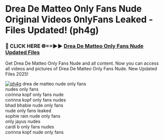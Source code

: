 # Drea De Matteo Only Fans Nude Original Videos 0nlyFans Leaked - Files Updated! (ph4g)

<h3>🔴 CLICK HERE 🌐==►► <a href="https://tinyurl.com/52m3yx9h" rel="nofollow">Drea De Matteo Only Fans Nude Updated Files</a></h3>

Get Drea De Matteo Only Fans Nude and all content. Now you can access all videos and pictures of Drea De Matteo Only Fans Nude. New Updated Files 2025!

[![ph4g](https://i.imgur.com/TnHtlc8.gif)](https://tinyurl.com/52m3yx9h)
drea de matteo nude only fans<br>
nudes only fans<br>
corinna kopf only fans nude<br>
corinna kopf only fans nudes<br>
bhad bhabie nude only fans<br>
nude only fans leaked<br>
sophie rain nude only fans<br>
only jayus nudes<br>
cardi b only fans nudes<br>
corinna kopf nude only fans